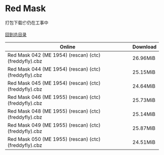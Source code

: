 # Red Mask

打包下载📦仍在工事中

[回到总目录](/Catalogs.md)







Online | Download
--- | ---
Red Mask 042 (ME 1954) (rescan) (ctc) (freddyfly).cbz | 26.96MiB
Red Mask 044 (ME 1954) (rescan) (ctc) (freddyfly).cbz | 25.15MiB
Red Mask 045 (ME 1954) (rescan) (ctc) (freddyfly).cbz | 24.64MiB
Red Mask 046 (ME 1955) (rescan) (ctc) (freddyfly).cbz | 25.73MiB
Red Mask 048 (ME 1955) (rescan) (ctc) (freddyfly).cbz | 25.14MiB
Red Mask 049 (ME 1955) (rescan) (ctc) (freddyfly).cbz | 25.87MiB
Red Mask 050 (ME 1955) (rescan) (ctc) (freddyfly).cbz | 24.51MiB